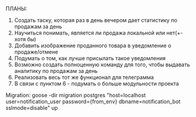 ПЛАНЫ:
1) Создать таску, которая раз в день вечером дает статистику по продажам за день
2) Научиться понимать, является ли продажа локальной или нет(+- хотя бы)
3) Добавить изображение проданного товара в уведомление о продаже/отмене
4) Подумать о том, как лучше присылать такое уведомления
5) Возможно создать полноценную команду для того, чтобы выдавать аналитику по продажам за день
6) Реализовать весь тот же функционал для телеграмма
7) В связи с пунктом 6 - подумать о больше модульности проекта

Migration: 
goose -dir migration postgres "host=localhost user=notification_user password={from_env} dbname=notification_bot sslmode=disable" up
